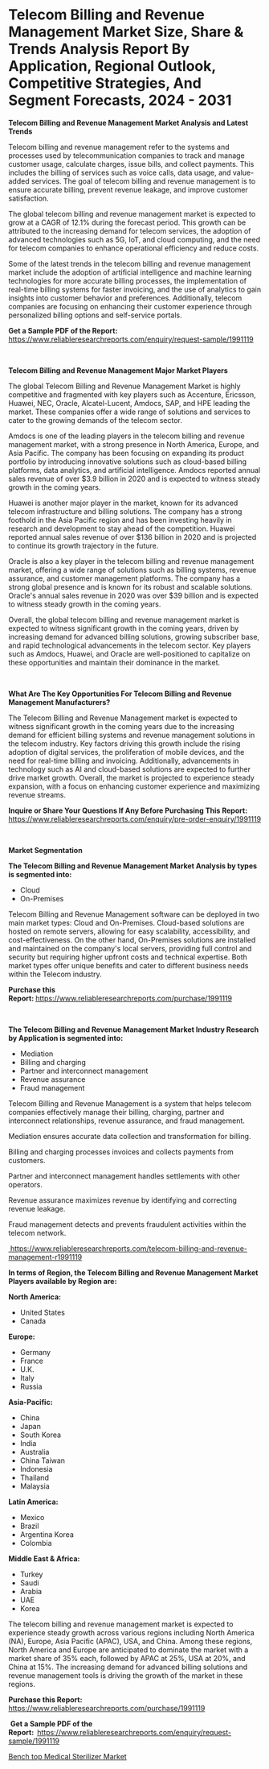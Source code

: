 <p><h1>Telecom Billing and Revenue Management Market Size, Share & Trends Analysis Report By Application, Regional Outlook, Competitive Strategies, And Segment Forecasts, 2024 - 2031</h1></p><p><strong>Telecom Billing and Revenue Management Market Analysis and Latest Trends</strong></p>
<p><p>Telecom billing and revenue management refer to the systems and processes used by telecommunication companies to track and manage customer usage, calculate charges, issue bills, and collect payments. This includes the billing of services such as voice calls, data usage, and value-added services. The goal of telecom billing and revenue management is to ensure accurate billing, prevent revenue leakage, and improve customer satisfaction.</p><p>The global telecom billing and revenue management market is expected to grow at a CAGR of 12.1% during the forecast period. This growth can be attributed to the increasing demand for telecom services, the adoption of advanced technologies such as 5G, IoT, and cloud computing, and the need for telecom companies to enhance operational efficiency and reduce costs.</p><p>Some of the latest trends in the telecom billing and revenue management market include the adoption of artificial intelligence and machine learning technologies for more accurate billing processes, the implementation of real-time billing systems for faster invoicing, and the use of analytics to gain insights into customer behavior and preferences. Additionally, telecom companies are focusing on enhancing their customer experience through personalized billing options and self-service portals.</p></p>
<p><strong>Get a Sample PDF of the Report:&nbsp;</strong> <a href="https://www.reliableresearchreports.com/enquiry/request-sample/1991119">https://www.reliableresearchreports.com/enquiry/request-sample/1991119</a></p>
<p>&nbsp;</p>
<p><strong>Telecom Billing and Revenue Management Major Market Players</strong></p>
<p><p>The global Telecom Billing and Revenue Management Market is highly competitive and fragmented with key players such as Accenture, Ericsson, Huawei, NEC, Oracle, Alcatel-Lucent, Amdocs, SAP, and HPE leading the market. These companies offer a wide range of solutions and services to cater to the growing demands of the telecom sector.</p><p>Amdocs is one of the leading players in the telecom billing and revenue management market, with a strong presence in North America, Europe, and Asia Pacific. The company has been focusing on expanding its product portfolio by introducing innovative solutions such as cloud-based billing platforms, data analytics, and artificial intelligence. Amdocs reported annual sales revenue of over $3.9 billion in 2020 and is expected to witness steady growth in the coming years.</p><p>Huawei is another major player in the market, known for its advanced telecom infrastructure and billing solutions. The company has a strong foothold in the Asia Pacific region and has been investing heavily in research and development to stay ahead of the competition. Huawei reported annual sales revenue of over $136 billion in 2020 and is projected to continue its growth trajectory in the future.</p><p>Oracle is also a key player in the telecom billing and revenue management market, offering a wide range of solutions such as billing systems, revenue assurance, and customer management platforms. The company has a strong global presence and is known for its robust and scalable solutions. Oracle's annual sales revenue in 2020 was over $39 billion and is expected to witness steady growth in the coming years.</p><p>Overall, the global telecom billing and revenue management market is expected to witness significant growth in the coming years, driven by increasing demand for advanced billing solutions, growing subscriber base, and rapid technological advancements in the telecom sector. Key players such as Amdocs, Huawei, and Oracle are well-positioned to capitalize on these opportunities and maintain their dominance in the market.</p></p>
<p>&nbsp;</p>
<p><strong>What Are The Key Opportunities For Telecom Billing and Revenue Management Manufacturers?</strong></p>
<p><p>The Telecom Billing and Revenue Management market is expected to witness significant growth in the coming years due to the increasing demand for efficient billing systems and revenue management solutions in the telecom industry. Key factors driving this growth include the rising adoption of digital services, the proliferation of mobile devices, and the need for real-time billing and invoicing. Additionally, advancements in technology such as AI and cloud-based solutions are expected to further drive market growth. Overall, the market is projected to experience steady expansion, with a focus on enhancing customer experience and maximizing revenue streams.</p></p>
<p><strong>Inquire or Share Your Questions If Any Before Purchasing This Report:</strong> <a href="https://www.reliableresearchreports.com/enquiry/pre-order-enquiry/1991119">https://www.reliableresearchreports.com/enquiry/pre-order-enquiry/1991119</a></p>
<p>&nbsp;</p>
<p><strong>Market Segmentation</strong></p>
<p><strong>The Telecom Billing and Revenue Management Market Analysis by types is segmented into:</strong></p>
<p><ul><li>Cloud</li><li>On-Premises</li></ul></p>
<p><p>Telecom Billing and Revenue Management software can be deployed in two main market types: Cloud and On-Premises. Cloud-based solutions are hosted on remote servers, allowing for easy scalability, accessibility, and cost-effectiveness. On the other hand, On-Premises solutions are installed and maintained on the company's local servers, providing full control and security but requiring higher upfront costs and technical expertise. Both market types offer unique benefits and cater to different business needs within the Telecom industry.</p></p>
<p><strong>Purchase this Report:&nbsp;</strong><a href="https://www.reliableresearchreports.com/purchase/1991119">https://www.reliableresearchreports.com/purchase/1991119</a></p>
<p>&nbsp;</p>
<p><strong>The Telecom Billing and Revenue Management Market Industry Research by Application is segmented into:</strong></p>
<p><ul><li>Mediation</li><li>Billing and charging</li><li>Partner and interconnect management</li><li>Revenue assurance</li><li>Fraud management</li></ul></p>
<p><p>Telecom Billing and Revenue Management is a system that helps telecom companies effectively manage their billing, charging, partner and interconnect relationships, revenue assurance, and fraud management. </p><p>Mediation ensures accurate data collection and transformation for billing. </p><p>Billing and charging processes invoices and collects payments from customers.</p><p>Partner and interconnect management handles settlements with other operators.</p><p>Revenue assurance maximizes revenue by identifying and correcting revenue leakage.</p><p>Fraud management detects and prevents fraudulent activities within the telecom network.</p></p>
<p><a href="https://www.reliableresearchreports.com/telecom-billing-and-revenue-management-r1991119">&nbsp;https://www.reliableresearchreports.com/telecom-billing-and-revenue-management-r1991119</a></p>
<p><strong>In terms of Region, the Telecom Billing and Revenue Management Market Players available by Region are:</strong></p>
<p>
    <p> <strong> North America: </strong>
        <ul>
            <li>United States</li>
            <li>Canada</li>
        </ul>
        </p> 
    <p> <strong> Europe: </strong>
        <ul>
            <li>Germany</li>
            <li>France</li>
            <li>U.K.</li>
            <li>Italy</li>
            <li>Russia</li>
        </ul>
        </p> 
    <p> <strong> Asia-Pacific: </strong>
        <ul>
            <li>China</li>
            <li>Japan</li>
            <li>South Korea</li>
            <li>India</li>
            <li>Australia</li>
            <li>China Taiwan</li>
            <li>Indonesia</li>
            <li>Thailand</li>
            <li>Malaysia</li>
        </ul>
        </p> 
    <p> <strong> Latin America: </strong>
        <ul>
            <li>Mexico</li>
            <li>Brazil</li>
            <li>Argentina Korea</li>
            <li>Colombia</li>
        </ul>
        </p> 
    <p> <strong> Middle East & Africa: </strong>
        <ul>
            <li>Turkey</li>
            <li>Saudi</li>
            <li>Arabia</li>
            <li>UAE</li>
            <li>Korea</li>
        </ul>
    </p>
    </p>
<p><p>The telecom billing and revenue management market is expected to experience steady growth across various regions including North America (NA), Europe, Asia Pacific (APAC), USA, and China. Among these regions, North America and Europe are anticipated to dominate the market with a market share of 35% each, followed by APAC at 25%, USA at 20%, and China at 15%. The increasing demand for advanced billing solutions and revenue management tools is driving the growth of the market in these regions.</p></p>
<p><strong>Purchase this Report: </strong><a href="https://www.reliableresearchreports.com/purchase/1991119">https://www.reliableresearchreports.com/purchase/1991119</a></p>
<p>&nbsp;<strong>Get a Sample PDF of the Report:&nbsp;&nbsp;</strong><a href="https://www.reliableresearchreports.com/enquiry/request-sample/1991119">https://www.reliableresearchreports.com/enquiry/request-sample/1991119</a></p>
<p><strong></strong></p>
<p><p><a href="https://view.publitas.com/reportprime-1/bench-top-medical-sterilizer-market-insights-into-market-cagr-market-trends-and-growth-strategies/">Bench top Medical Sterilizer Market</a></p></p>
